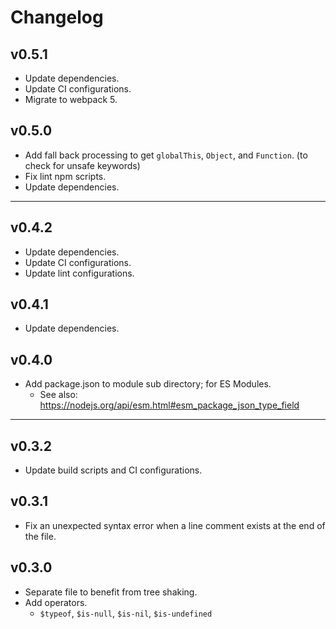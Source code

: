 # Changelog


## v0.5.1

* Update dependencies.
* Update CI configurations.
* Migrate to webpack 5.


## v0.5.0

* Add fall back processing to get `globalThis`, `Object`, and `Function`. (to check for unsafe keywords)
* Fix lint npm scripts.
* Update dependencies.


---


## v0.4.2

* Update dependencies.
* Update CI configurations.
* Update lint configurations.


## v0.4.1

* Update dependencies.


## v0.4.0

* Add package.json to module sub directory; for ES Modules.
    * See also: https://nodejs.org/api/esm.html#esm_package_json_type_field


---


## v0.3.2

* Update build scripts and CI configurations.


## v0.3.1

* Fix an unexpected syntax error when a line comment exists at the end of the file.


## v0.3.0

* Separate file to benefit from tree shaking.
* Add operators.
    * `$typeof`, `$is-null`, `$is-nil`, `$is-undefined`
